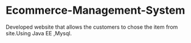 # Ecommerce-Management-System
Developed website that allows the customers to chose the item from site.Using Java EE ,Mysql.
